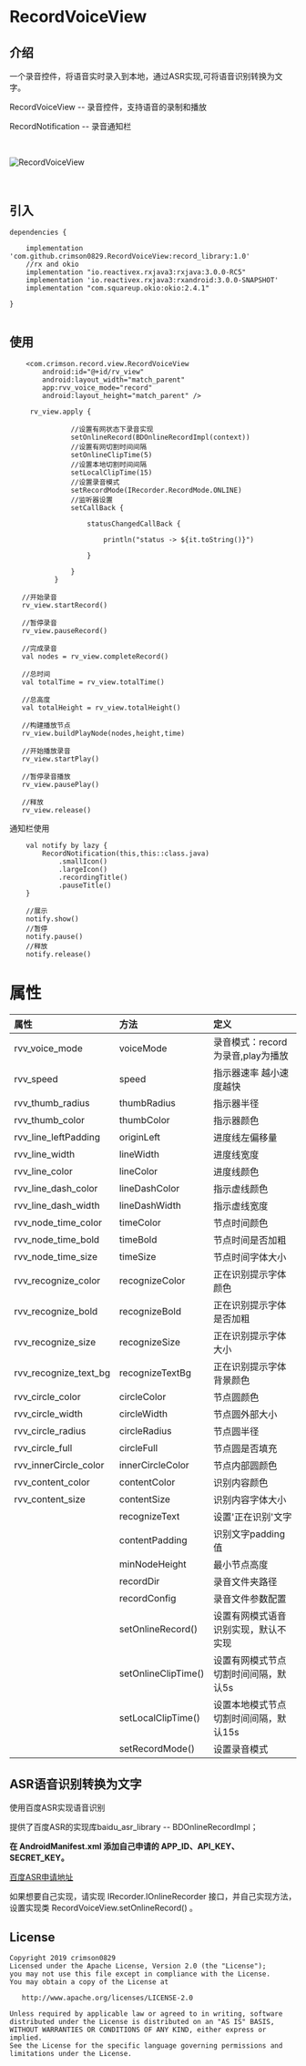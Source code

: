 # RecordVoiceView

## 介绍

一个录音控件，将语音实时录入到本地，通过ASR实现,可将语音识别转换为文字。

RecordVoiceView -- 录音控件，支持语音的录制和播放

RecordNotification -- 录音通知栏


<br>

![RecordVoiceView](https://github.com/crimson0829/RecordVoiceView/blob/master/snapshot/shot1.jpg)

<br>



## 引入


```
dependencies {
            
    implementation 'com.github.crimson0829.RecordVoiceView:record_library:1.0'	
    //rx and okio
    implementation "io.reactivex.rxjava3:rxjava:3.0.0-RC5"
    implementation 'io.reactivex.rxjava3:rxandroid:3.0.0-SNAPSHOT'
    implementation "com.squareup.okio:okio:2.4.1" 
	       	              
}
	
```



## 使用

```
    <com.crimson.record.view.RecordVoiceView
        android:id="@+id/rv_view"
        android:layout_width="match_parent"
        app:rvv_voice_mode="record"
        android:layout_height="match_parent" />
```


```
     rv_view.apply {
     
               //设置有网状态下录音实现
               setOnlineRecord(BDOnlineRecordImpl(context))
               //设置有网切割时间间隔
               setOnlineClipTime(5)
               //设置本地切割时间间隔
               setLocalClipTime(15)
               //设置录音模式
               setRecordMode(IRecorder.RecordMode.ONLINE)
               //监听器设置
               setCallBack {
   
                   statusChangedCallBack {
   
                       println("status -> ${it.toString()}")
   
                   }
     
               }
           }
                  
   //开始录音
   rv_view.startRecord()
    
   //暂停录音
   rv_view.pauseRecord()
    
   //完成录音
   val nodes = rv_view.completeRecord()
   
   //总时间
   val totalTime = rv_view.totalTime()
   
   //总高度
   val totalHeight = rv_view.totalHeight()
   
   //构建播放节点
   rv_view.buildPlayNode(nodes,height,time)
    
   //开始播放录音
   rv_view.startPlay()
   
   //暂停录音播放
   rv_view.pausePlay()
    
   //释放
   rv_view.release()

```


通知栏使用

```
    val notify by lazy {
        RecordNotification(this,this::class.java)
            .smallIcon()
            .largeIcon()
            .recordingTitle()
            .pauseTitle()
    }
    
    //展示
    notify.show()
    //暂停
    notify.pause()
    //释放
    notify.release()

```



# 属性


| 属性                   | 方法          | 定义                     |
|:---------------------|:------------|:-----------------------|
| rvv_voice_mode       | voiceMode   | 录音模式：record为录音,play为播放 |
| rvv_speed       | speed   | 指示器速率 越小速度越快 |
| rvv_thumb_radius     | thumbRadius | 指示器半径                  |
| rvv_thumb_color      | thumbColor  | 指示器颜色                  |
| rvv_line_leftPadding | originLeft       | 进度线左偏移量                  |
| rvv_line_width                | lineWidth       | 进度线宽度                  |
| rvv_line_color                | lineColor       | 进度线颜色                  |
| rvv_line_dash_color                | lineDashColor       | 指示虚线颜色                  |
| rvv_line_dash_width                | lineDashWidth       | 指示虚线宽度                  |
| rvv_node_time_color                | timeColor       | 节点时间颜色                  |
| rvv_node_time_bold                | timeBold       | 节点时间是否加粗                  |
| rvv_node_time_size                | timeSize       | 节点时间字体大小                  |
| rvv_recognize_color                | recognizeColor       | 正在识别提示字体颜色                  |
| rvv_recognize_bold                | recognizeBold       | 正在识别提示字体是否加粗                  |
| rvv_recognize_size                | recognizeSize       | 正在识别提示字体大小                |
| rvv_recognize_text_bg                | recognizeTextBg       | 正在识别提示字体背景颜色                  |
| rvv_circle_color                | circleColor       | 节点圆颜色                 |
| rvv_circle_width                | circleWidth       | 节点圆外部大小                |
| rvv_circle_radius                | circleRadius       | 节点圆半径                  |
| rvv_circle_full                | circleFull       | 节点圆是否填充                  |
| rvv_innerCircle_color                | innerCircleColor       | 节点内部圆颜色                  |
| rvv_content_color                | contentColor       | 识别内容颜色                  |
| rvv_content_size                | contentSize       | 识别内容字体大小                  |
|                 | recognizeText       | 设置'正在识别'文字                  |
|                 | contentPadding       | 识别文字padding值                  |
|                 | minNodeHeight       | 最小节点高度                  |
|                 | recordDir       | 录音文件夹路径                  |
|                 | recordConfig       | 录音文件参数配置                  |
|                 | setOnlineRecord()       | 设置有网模式语音识别实现，默认不实现              |
|                 | setOnlineClipTime()       | 设置有网模式节点切割时间间隔，默认5s                  |
|                 | setLocalClipTime()       | 设置本地模式节点切割时间间隔，默认15s                  |
|                 | setRecordMode()       | 设置录音模式                  |
               

## ASR语音识别转换为文字


使用百度ASR实现语音识别


提供了百度ASR的实现库baidu_asr_library -- BDOnlineRecordImpl；

**在 AndroidManifest.xml 添加自己申请的 APP_ID、API_KEY、SECRET_KEY。**

[百度ASR申请地址](https://ai.baidu.com/tech/speech)

如果想要自己实现，请实现 IRecorder.IOnlineRecorder 接口，并自己实现方法，设置实现类  RecordVoiceView.setOnlineRecord() 。


## License

```
Copyright 2019 crimson0829
Licensed under the Apache License, Version 2.0 (the "License");
you may not use this file except in compliance with the License.
You may obtain a copy of the License at

   http://www.apache.org/licenses/LICENSE-2.0

Unless required by applicable law or agreed to in writing, software
distributed under the License is distributed on an "AS IS" BASIS,
WITHOUT WARRANTIES OR CONDITIONS OF ANY KIND, either express or implied.
See the License for the specific language governing permissions and
limitations under the License.
```


